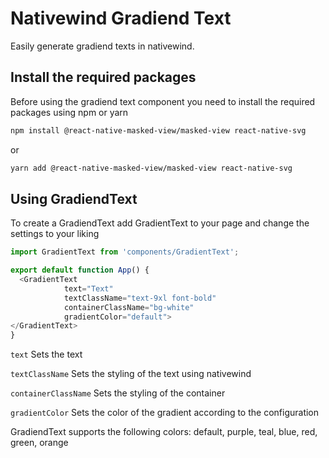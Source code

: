 # Nativewind Gradiend Text

Easily generate gradiend texts in nativewind.

## Install the required packages

Before using the gradiend text component you need to install the required packages using npm or yarn

```bash
npm install @react-native-masked-view/masked-view react-native-svg
```
or
```bash
yarn add @react-native-masked-view/masked-view react-native-svg
```
## Using GradiendText

To create a GradiendText add GradientText to your page and change the settings to your liking

```js
import GradientText from 'components/GradientText';

export default function App() {
  <GradientText
            text="Text"
            textClassName="text-9xl font-bold"
            containerClassName="bg-white"
            gradientColor="default">
</GradientText>
}
```

``` text ``` Sets the text

``` textClassName ``` Sets the styling of the text using nativewind

``` containerClassName ``` Sets the styling of the <Text> container

``` gradientColor ``` Sets the color of the gradient according to the configuration

GradiendText supports the following colors: default, purple, teal, blue, red, green, orange
